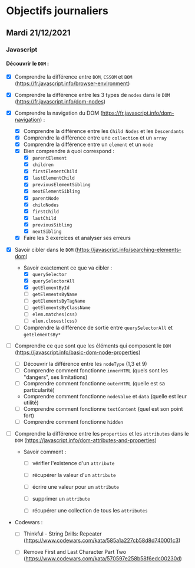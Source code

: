 # Objectifs journaliers

## Mardi 21/12/2021

### Javascript

  #### Découvrir le `DOM` :
  * [X] Comprendre la différence entre `DOM`, `CSSOM` et `BOM` (https://fr.javascript.info/browser-environment)
  
  * [X] Comprendre la différence entre les 3 types de `nodes` dans le `DOM` (https://fr.javascript.info/dom-nodes)
  
  * [X] Comprendre la navigation du DOM (https://fr.javascript.info/dom-navigation) :
    * [X] Comprendre la différence entre les `Child Nodes` et les `Descendants`
    * [X] Comprendre la différence entre une `collection` et un `array`
    * [X] Comprendre la différence entre un `element` et un `node`
    * [X] Bien comprendre à quoi correspond : 
      * [X] `parentElement`
      * [X] `children`
      * [X] `firstElementChild`
      * [X] `lastElementChild`
      * [X] `previousElementSibling`
      * [X] `nextElementSibling`
      * [X] `parentNode`
      * [X] `childNodes`
      * [X] `firstChild`
      * [X] `lastChild`
      * [X] `previousSibling`
      * [X] `nextSibling`
    * [X] Faire les 3 exercices et analyser ses erreurs

* [X] Savoir cibler dans le `DOM` (https://javascript.info/searching-elements-dom)
    * Savoir exactement ce que va cibler : 
      * [X] `querySelector`
      * [X] `querySelectorAll`
      * [X] `getElementById`
      * [ ] `getElementsByName`
      * [ ] `getElementsByTagName`
      * [ ] `getElementsByClassName`
      * [ ] `elem.matches(css)`
      * [ ] `elem.closest(css)`
    * [ ] Comprendre la différence de sortie entre `querySelectorAll` et `getElementsBy*`

* [ ] Comprendre ce que sont que les éléments qui composent le `DOM` (https://javascript.info/basic-dom-node-properties)
  * [ ] Découvrir la différence entre les `nodeType` (1,3 et 9)
  * [ ] Comprendre comment fonctionne `innerHTML` (quels sont les "dangers", ses limitations)
  * [ ] Comprendre comment fonctionne `outerHTML` (quelle est sa particularité)
  * Comprendre comment fonctionne `nodeValue` et `data` (quelle est leur utilité)
  * [ ] Comprendre comment fonctionne `textContent` (quel est son point fort)
  * [ ] Comprendre comment fonctionne `hidden`

* [ ] Comprendre la différence entre les `properties` et les `attributes` dans le `DOM` (https://javascript.info/dom-attributes-and-properties)
  * Savoir comment : 
    * [ ] vérifier l'existence d'un `attribute`
    * [ ] récupérer la valeur d'un `attribute`
    * [ ] écrire une valeur pour un `attribute`
    * [ ] supprimer un `attribute`
    * [ ] récupérer une collection de tous les `attributes`


* Codewars :
  * [ ] Thinkful - String Drills: Repeater (https://www.codewars.com/kata/585a1a227cb58d8d740001c3)
  * [ ] Remove First and Last Character Part Two (https://www.codewars.com/kata/570597e258b58f6edc00230d)

